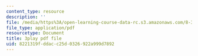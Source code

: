 ```yaml
---
content_type: resource
description: ''
file: /media/https%3A/open-learning-course-data-rc.s3.amazonaws.com/8-334-statistical-mechanics-ii-statistical-physics-of-fields-spring-2014/8221319fddacc25d0326922a999d7892_2Ep48LwBhAQ.pdf
file_type: application/pdf
resourcetype: Document
title: 3play pdf file
uid: 8221319f-ddac-c25d-0326-922a999d7892
---
```

